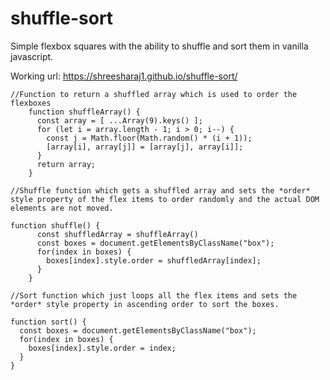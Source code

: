 # shuffle-sort
Simple flexbox squares with the ability to shuffle and sort them in vanilla javascript.

Working url: https://shreesharaj1.github.io/shuffle-sort/

```
//Function to return a shuffled array which is used to order the flexboxes
    function shuffleArray() {
      const array = [ ...Array(9).keys() ];
      for (let i = array.length - 1; i > 0; i--) {
        const j = Math.floor(Math.random() * (i + 1));
        [array[i], array[j]] = [array[j], array[i]];
      }
      return array;
    }

```

```
//Shuffle function which gets a shuffled array and sets the *order* style property of the flex items to order randomly and the actual DOM elements are not moved.

function shuffle() {
      const shuffledArray = shuffleArray()
      const boxes = document.getElementsByClassName("box");
      for(index in boxes) {
        boxes[index].style.order = shuffledArray[index];
      }
    }

//Sort function which just loops all the flex items and sets the *order* style property in ascending order to sort the boxes.
    
function sort() {
  const boxes = document.getElementsByClassName("box");
  for(index in boxes) {
    boxes[index].style.order = index;
  }
}

```
